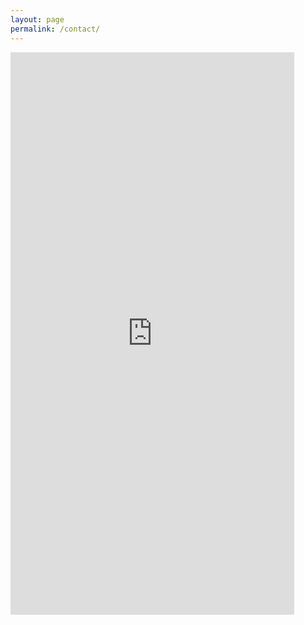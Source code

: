 ```yaml
---
layout: page
permalink: /contact/
---
```


<iframe src="https://docs.google.com/forms/d/e/1FAIpQLSd5Cmv0aeFWrx-iWl26vV_gwlME7npwedG69t7ugD_WPpfrgA/viewform?embedded=true" width="90%" height="900" frameborder="0" marginheight="0" marginwidth="0">Loading…</iframe>